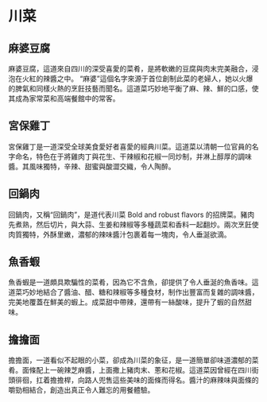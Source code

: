 # 川菜

## 麻婆豆腐

麻婆豆腐，這道來自四川的深受喜愛的菜肴，是將軟嫩的豆腐與肉末完美融合，浸泡在火紅的辣醬之中。 “麻婆”這個名字來源于首位創制此菜的老婦人，她以火爆的脾氣和同樣火熱的烹飪技藝而聞名。這道菜巧妙地平衡了麻、辣、鮮的口感，使其成為家常菜和高端餐館中的常客。

## 宮保雞丁

宮保雞丁是一道深受全球美食愛好者喜愛的經典川菜。這道菜以清朝一位官員的名字命名，特色在于將雞肉丁與花生、干辣椒和花椒一同炒制，并淋上醇厚的調味醬。其風味獨特，辛辣、甜蜜與酸澀交織，令人陶醉。

## 回鍋肉

回鍋肉，又稱“回鍋肉”，是道代表川菜 Bold and robust flavors 的招牌菜。豬肉先煮熟，然后切片，與大蒜、生姜和辣椒等多種蔬菜和香料一起翻炒。兩次烹飪使肉質獨特，外酥里嫩，濃郁的辣味醬汁包裹着每一塊肉，令人垂涎欲滴。

## 魚香蝦

魚香蝦是一道頗具欺騙性的菜肴，因為它不含魚，卻提供了令人垂涎的魚香味。這道菜巧妙地結合了醬油、醋、糖和辣椒等多種食材，制作出豐富而复雜的調味醬，完美地覆蓋在鮮美的蝦上。成菜甜中帶辣，還帶有一絲酸味，提升了蝦的自然甜味。

## 擔擔面

擔擔面，一道看似不起眼的小菜，卻成為川菜的象征，是一道簡單卻味道濃郁的菜肴。面條配上一碗辣芝麻醬，上面撒上豬肉末、蔥和花椒。這道菜因曾經在四川街頭徘徊，扛着擔擔桿，向路人兜售這些美味的面條而得名。醬汁的麻辣味與面條的嚼勁相結合，創造出真正令人難忘的用餐體驗。